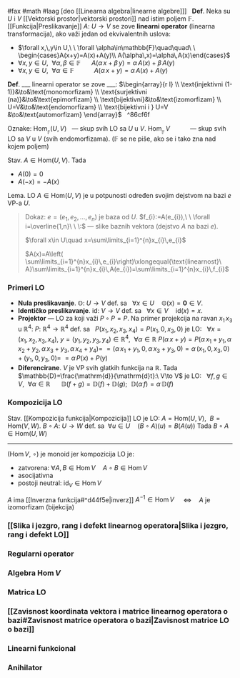#fax #math #laag [deo [[Linearna algebra|linearne algebre]]]
$\:$
**Def**. Neka su $U$ i $V$ [[Vektorski prostor|vektorski prostori]] nad istim poljem $\mathbb{F}$. [[Funkcija|Preslikavanje]] $A:\ U\to V$ se zove **linearni operator** (linearna transformacija), ako važi jedan od ekvivalentnih uslova:
- $\forall x,\,y\in U,\ \ \forall \alpha\in\mathbb{F}\quad\quad\ \ \begin{cases}A(x+y)=A(x)+A(y)\\ A(\alpha\,x)=\alpha\,A(x)\end{cases}$
- $\forall x,\,y\in U,\ \ \forall \alpha,\,\beta\in\mathbb{F}\quad\ \  A(\alpha\,x+\beta\,y)=\alpha\,A(x)+\beta\,A(y)$
- $\forall x,\,y\in U,\ \ \forall \alpha\in\mathbb{F}\quad\quad\ \ \ A(\alpha\,x+y)=\alpha\,A(x)+A(y)$
$\:$

**Def**. \_\_\_ linearni operator se zove \_\_\_:
$\begin{array}{r l} \\
\text{injektivni (1-1)}&\to&\text{monomorfizam} \\
\text{surjektivni (na)}&\to&\text{epimorfizam} \\
\text{bijektivni}&\to&\text{izomorfizam} \\
U=V&\to&\text{endomorfizam} \\
\text{bijektivni i } U=V &\to&\text{automorfizam}
\end{array}$
$\:$ ^86cf6f

Oznake:
$\mathrm{Hom}_{_{\mathbb{F}}}(U,\,V)\ \:$ — skup svih LO sa $U$ u $V$.
$\mathrm{Hom}_{_{\mathbb{F}}}\,V\quad\quad\ \:$ — skup svih LO sa $V$ u $V$ (svih endomorfizama).
($\mathbb{F}$ se ne piše, ako se i tako zna nad kojem poljem)

Stav. $A\in\mathrm{Hom}(U,\,V)$. Tada
- $A(0)=0$
- $A(-x)=-A(x)$
$\:$

Lema. LO $A\in \mathrm{Hom}(U,\,V)$ je u potpunosti određen svojim dejstvom na bazi $e$ VP-a $U$.
> Dokaz:
> $e =(e_{1},\,e_{2},\,\dots,\,e_{n})$ je baza od $U$.
> $f_{i}:=A(e_{i}),\ \ \forall i=\overline{1,n}\ \ \:$ — slike baznih vektora (dejstvo $A$ na bazi $e$).
> 
> $\forall x\in U\quad x=\sum\limits_{i=1}^{n}x_{i}\,e_{i}$
> 
> $A(x)=A\left( \sum\limits_{i=1}^{n}x_{i}\,e_{i}\right)\xlongequal{\text{linearnost}\ A}\sum\limits_{i=1}^{n}x_{i}\,A(e_{i})=\sum\limits_{i=1}^{n}x_{i}\,f_{i}$

### Primeri LO
- **Nula preslikavanje**. $\mathbb{O}:\ U\to V$ def. sa $\:$ $\forall x\in U\quad \mathbb{O}(x)=\mathbf{0}\in V$.
- **Identičko preslikavanje**. $\mathrm{id}:\ V\to V$ def. sa $\:$ $\forall x\in V\quad \mathrm{id}(x)=x$.
- **Projektor** — LO za koji važi $P\circ P=P$.
  Na primer projekcija na ravan $x_{1}\,x_{3}$ u $\mathbb{R}^{4}$:
  $P:\ \mathbb{R}^{4}\to\mathbb{R}^{4}$ def. sa $\:$ $P(x_{1},\,x_{2},\,x_{3},\,x_{4})=P(x_{1},\,0,\,x_{3},\,0)$ je LO:
  $\:$
  $\forall x=(x_{1},\,x_{2},\,x_{3},\,x_{4}),\ y = (y_{1},\,y_{2},\,y_{3},\,y_{4})\in\mathbb{R}^{4},\ \ \forall\alpha\in\mathbb{R}$
   $P(\alpha\,x+y)=P(\alpha\,x_{1}+y_{1},\,\alpha\,x_{2}+y_{2},\,\alpha\,x_{3}+y_{3},\,\alpha\,x_{4}+y_{4})=$
  $=(\alpha\,x_{1}+y_{1},\,0,\,\alpha\,x_{3}+y_{3},\,0)=\alpha\,(x_{1},\,0,\,x_{3},\,0)+(y_{1},\,0,\,y_{3},\,0)=$
  $=\alpha\,P(x)+P(y)$
  $\:$
- **Diferencirane**. $V$ je VP svih glatkih funkcija na $\mathbb{R}$. Tada $\mathbb{D}=\frac{\mathrm{d}}{\mathrm{d}t}:\ V\to V$ je LO:
  $\:$
  $\forall f,\,g\in V,\ \ \forall \alpha\in\mathbb{R}\quad\ \ \mathbb{D}(f+g)=\mathbb{D}(f)+\mathbb{D}(g);\ \ \mathbb{D}(\alpha\,f)=\alpha\,\mathbb{D}(f)$

### Kompozicija LO
Stav. [[Kompozicija funkcija|Kompozicija]] LO je LO:
$A= \mathrm{Hom}(U,\,V),\ \ B= \mathrm{Hom}(V,\,W)$.
$B\circ A:\ U\to W$ def. sa $\ \forall u\in U\quad(B\circ A)(u)=B(A(u))$
Tada $B\circ A \in \mathrm{Hom}(U,\,W)$

___
$( \mathrm{Hom}\,V,\ \circ)$ je monoid jer kompozicija LO je:
- zatvorena: $\forall A,\,B\in \mathrm{Hom}\,V\quad A\circ B\in \mathrm{Hom}\,V$
- asocijativna
- postoji neutral: $\mathrm{id}_{V}\in \mathrm{Hom}\,V$

$A$ ima [[Inverzna funkcija#^d44f5e|inverz]] $A^{-1}\in \mathrm{Hom}\,V$ $\quad\Leftrightarrow\quad A$ je izomorfizam (bijekcija)

### [[Slika i jezgro, rang i defekt linearnog operatora|Slika i jezgro, rang i defekt LO]]
### Regularni operator

### Algebra $\mathrm{Hom}\,V$
### Matrica LO
### [[Zavisnost koordinata vektora i matrice linearnog operatora o bazi#Zavisnost matrice operatora o bazi|Zavisnost matrice LO o bazi]]
### Linearni funkcional
### Anihilator
